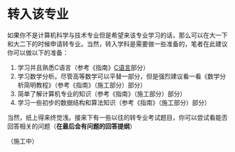 # 转入该专业

如果你不是计算机科学与技术专业但是希望来该专业学习的话，那么可以在大一下和大二下的时候申请转专业。当然，转入学科是需要做一些准备的，笔者在此建议你可以做以下的准备：

1. 学习并且熟悉C语言（参考《指南》[C语言](../shu-jia-li-ke-yi-zuo-de-jian-dan-yu-xi/bian-cheng-yu-yan/c-yu-yan.md)部分）
2. 学习数学分析。尽管高等数学可以平替一部分，但是强烈建议看一看《数学分析简明教程》（参考《指南》（施工部分）部分）
3. 简单了解计算机专业的知识（参考《指南》（施工部分）部分）
4. 学习一些初步的数据结构和算法知识（参考《指南》（施工部分）部分）

当然，纸上得来终觉浅。接来下有一些以往的转专业考试题目，你可以尝试看能否回答相关的问题（**在最后会有问题的回答提纲**）

（施工中）
